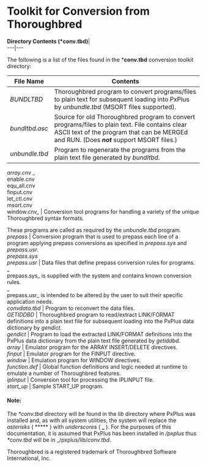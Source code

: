 # Toolkit for Conversion from Thoroughbred

**Directory Contents (*conv.tbd)**|   
---|---  
  
The following is a list of the files found in the ***conv.tbd** conversion toolkit directory:

**File Name** |  **Contents**  
---|---  
_BUNDLTBD_ |  Thoroughbred program to convert programs/files to plain text for subsequent loading into PxPlus by _unbundle.tbd_ (MSORT files supported).  
_bundltbd.asc_ |  Source for old Thoroughbred program to convert programs/files to plain text. File contains clear ASCII text of the program that can be MERGEd and RUN. (Does **_not_** support MSORT files.)  
_unbundle.tbd_ |  Program to regenerate the programs from the plain text file generated by _bundltbd_.  
_array.cnv_ _  
enable.cnv  
equ_all.cnv  
finput.cnv  
let_ctl.cnv  
msort.cnv  
window.cnv_ |  Conversion tool programs for handling a variety of the unique Thoroughbred syntax formats.  
  
These programs are called as required by the _unbundle.tbd_ program.  
_prepass_ |  Conversion program that is used to prepass each line of a program applying prepass conversions as specified in _prepass.sys_ and _prepass.usr_.  
_prepass.sys  
prepass.usr_ |  Data files that define prepass conversion rules for programs.   
 _  
prepass.sys_ is supplied with the system and contains known conversion rules.  
_  
prepass.usr_ is intended to be altered by the user to suit their specific application needs.  
_convdata.tbd_ |  Program to reconvert the data files.  
_GETIDDBD_ |  Thoroughbred program to read/extract LINK/FORMAT definitions into a plain text file for subsequent loading into the PxPlus data dictionary by _gendict_.  
_gendict_ |  Program to load the extracted LINK/FORMAT definitions into the PxPlus data dictionary from the plain text file generated by _getiddbd_.  
_array_ |  Emulator program for the ARRAY INSERT/DELETE directives.  
_finput_ |  Emulator program for the FINPUT directive.  
_window_ |  Emulation program for WINDOW directives.  
_function.def_ |  Global function definitions and logic needed at runtime to emulate a number of Thoroughbred features.  
_iplinput_ |  Conversion tool for processing the IPLINPUT file.  
_start_up_ |  Sample START_UP program.  
  
#### **Note:**  
The _*conv.tbd_ directory will be found in the _lib_ directory where PxPlus was installed and, as with all system utilities, the system will replace the _asterisks_ ( ***** ) with _underscores_ ( **_** ). For the purposes of this documentation, it is assumed that PxPlus has been installed in _/pxplus_ thus _*conv.tbd_ will be in _/pxplus/lib/_conv.tbd_.

Thoroughbred is a registered trademark of Thoroughbred Software International, Inc.
